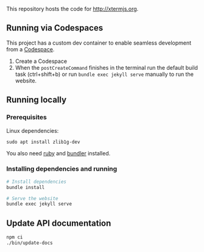 This repository hosts the code for http://xtermjs.org.



## Running via Codespaces

This project has a custom dev container to enable seamless development from a [Codespace](https://github.com/features/codespaces).

1. Create a Codespace
2. When the `postCreateCommand` finishes in the terminal run the default build task (ctrl+shift+b) or run `bundle exec jekyll serve` manually to run the website.



## Running locally

### Prerequisites

Linux dependencies:

```
sudo apt install zlib1g-dev
```

You also need [ruby](https://www.ruby-lang.org) and [bundler](https://bundler.io) installed.

### Installing dependencies and running

```bash
# Install dependencies
bundle install

# Serve the website
bundle exec jekyll serve
```



## Update API documentation

```bash
npm ci
./bin/update-docs
```
